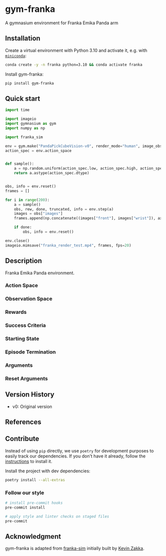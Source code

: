 # gym-franka

A gymnasium environment for Franka Emika Panda arm

## Installation

Create a virtual environment with Python 3.10 and activate it, e.g. with [`miniconda`](https://docs.anaconda.com/free/miniconda/index.html):
```bash
conda create -y -n franka python=3.10 && conda activate franka
```

Install gym-franka:
```bash
pip install gym-franka
```

## Quick start

```python
import time

import imageio
import gymnasium as gym
import numpy as np

import franka_sim

env = gym.make("PandaPickCubeVision-v0", render_mode="human", image_obs=True)
action_spec = env.action_space


def sample():
    a = np.random.uniform(action_spec.low, action_spec.high, action_spec.shape)
    return a.astype(action_spec.dtype)


obs, info = env.reset()
frames = []

for i in range(200):
    a = sample()
    obs, rew, done, truncated, info = env.step(a)
    images = obs["images"]
    frames.append(np.concatenate((images["front"], images["wrist"]), axis=0))

    if done:
        obs, info = env.reset()

env.close()
imageio.mimsave("franka_render_test.mp4", frames, fps=20)
```

## Description

Franka Emika Panda environment.

### Action Space


### Observation Space


### Rewards


### Success Criteria


### Starting State


### Episode Termination


### Arguments


### Reset Arguments


## Version History

* v0: Original version


## References


## Contribute

Instead of using `pip` directly, we use `poetry` for development purposes to easily track our dependencies.
If you don't have it already, follow the [instructions](https://python-poetry.org/docs/#installation) to install it.

Install the project with dev dependencies:
```bash
poetry install --all-extras
```

### Follow our style

```bash
# install pre-commit hooks
pre-commit install

# apply style and linter checks on staged files
pre-commit
```

## Acknowledgment

gym-franka is adapted from [franka-sim](https://github.com/rail-berkeley/serl/tree/main/franka_sim) initially built by [Kevin Zakka](https://kzakka.com/).